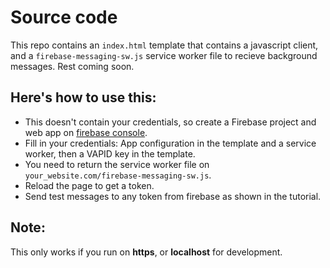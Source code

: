 # Source code # 

This repo contains an `index.html` template that contains a javascript client, and a `firebase-messaging-sw.js` service worker file to recieve background messages. Rest coming soon.
## Here's how to use this: ##
- This doesn't contain your credentials, so create a Firebase project and web app on [firebase console](https://console.firebase.google.com).
- Fill in your credentials: App configuration in the template and a service worker, then a VAPID key in the template.
- You need to return the service worker file on `your_website.com/firebase-messaging-sw.js`.
- Reload the page to get a token.
- Send test messages to any token from firebase as shown in the tutorial.

## Note: ### 
This only works if you run on **https**, or **localhost** for development.
